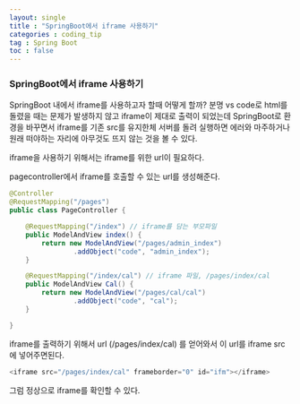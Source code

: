 ```yaml
---
layout: single
title : "SpringBoot에서 iframe 사용하기"
categories : coding_tip
tag : Spring Boot
toc : false
---
```


### SpringBoot에서 iframe 사용하기

SpringBoot 내에서 iframe를 사용하고자 할때 어떻게 할까? 분명 vs code로 html를 돌렸을 때는 문제가 발생하지 않고 iframe이 제대로 출력이 되었는데 SpringBoot로 환경을 바꾸면서 iframe를 기존 src를 유지한체 서버를 돌려 실행하면 에러와 마주하거나 원래 떠야하는 자리에 아무것도 뜨지 않는 것을 볼 수 있다.

iframe을 사용하기 위해서는 iframe를 위한 url이 필요하다. 

pagecontroller에서 iframe를 호출할 수 있는 url를 생성해준다.

```java
@Controller
@RequestMapping("/pages")
public class PageController {

    @RequestMapping("/index") // iframe를 담는 부모파일
    public ModelAndView index() {
        return new ModelAndView("/pages/admin_index")
                .addObject("code", "admin_index");
    }

    @RequestMapping("/index/cal") // iframe 파일, /pages/index/cal
    public ModelAndView Cal() {
        return new ModelAndView("/pages/cal/cal")
                .addObject("code", "cal");
    }

}
```

iframe를 출력하기 위해서 url (/pages/index/cal) 를 얻어와서 이 url를 iframe src에 넣어주면된다.

```java
<iframe src="/pages/index/cal" frameborder="0" id="ifm"></iframe>
```

그럼 정상으로 iframe를 확인할 수 있다.



